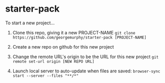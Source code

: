 # starter-pack

To start a new project...

1. Clone this repo, giving it a new PROJECT-NAME
```git clone https://github.com/georgemurphy/starter-pack [PROJECT-NAME]```

2. Create a new repo on github for this new project

3. Change the remote URL's origin to be the URL for this new project
```git remote set-url origin [NEW REPO URL]```

1. Launch local server to auto-update when files are saved:
```browser-sync start --server --files "**/*"```